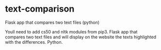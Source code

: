 # text-comparison
Flask app that compares two text files (python)

Youll need to add cs50 and nltk modules from pip3.
Flask app that compares two text files and will display on the website the texts highlighted with the differences.
Python.
